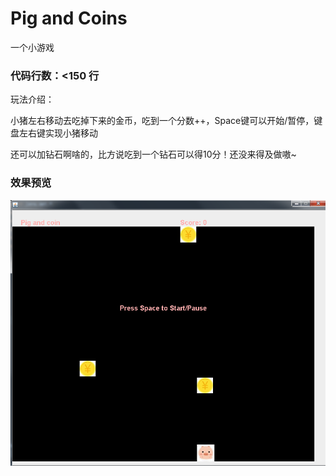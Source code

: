 # Pig and Coins
一个小游戏

### 代码行数：<150 行

玩法介绍：

小猪左右移动去吃掉下来的金币，吃到一个分数++，Space键可以开始/暂停，键盘左右键实现小猪移动

还可以加钻石啊啥的，比方说吃到一个钻石可以得10分！还没来得及做嗷~

### 效果预览

![image](https://github.com/EEEmma/Pig-and-Coins/blob/master/src/resources/display.png)
